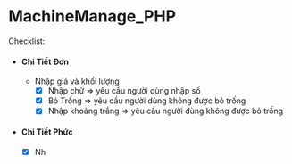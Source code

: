 # MachineManage_PHP
Checklist:


* #### Chi Tiết Đơn
  * Nhập giá và khối lượng
    - [x]  Nhập chữ => yêu cầu người dùng nhập số
    - [x]  Bỏ Trống => yêu cầu người dùng không được bỏ trống
    - [x]  Nhập khoảng trắng => yêu cầu người dùng không được bỏ trống
* #### Chi Tiết Phức
    - [x]  Nh

